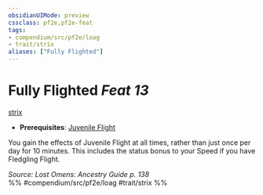 ```yaml
---
obsidianUIMode: preview
cssclass: pf2e,pf2e-feat
tags:
- compendium/src/pf2e/loag
- trait/strix
aliases: ["Fully Flighted"]
---
```

# Fully Flighted  *Feat 13*  
[strix](../../rules/traits/strix-loag.md)  

- **Prerequisites**: [Juvenile Flight](juvenile-flight-loag.md)

You gain the effects of Juvenile Flight at all times, rather than just once per day for 10 minutes. This includes the status bonus to your Speed if you have Fledgling Flight.

*Source: Lost Omens: Ancestry Guide p. 138*  
%% #compendium/src/pf2e/loag #trait/strix %%